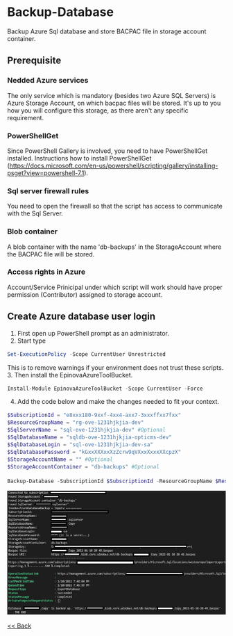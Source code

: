 # Backup-Database
Backup Azure Sql database and store BACPAC file in storage account container.

## Prerequisite
### Nedded Azure services
The only service which is mandatory (besides two Azure SQL Servers) is Azure Storage Account, on which bacpac files will be stored. It's up to you how you will configure this storage, as there aren't any specific requirement.  
### PowerShellGet
Since PowerShell Gallery is involved, you need to have PowerShellGet installed. Instructions how to install PowerShellGet (https://docs.microsoft.com/en-us/powershell/scripting/gallery/installing-psget?view=powershell-7.1).
### Sql server firewall rules
You need to open the firewall so that the script has access to communicate with the Sql Server.
### Blob container
A blob container with the name 'db-backups' in the StorageAccount where the BACPAC file will be stored.
### Access rights in Azure
Account/Service Prinicipal under which script will work should have proper permission (Contributor) assigned to storage account.

## Create Azure database user login
1.	First open up PowerShell prompt as an administrator.
2.	Start type 
```powershell
Set-ExecutionPolicy -Scope CurrentUser Unrestricted
```
This is to remove warnings if your environment does not trust these scripts.  
3.	Then install the EpinovaAzureToolBucket. 
```powershell
Install-Module EpinovaAzureToolBucket -Scope CurrentUser -Force
```  
4.	Add the code below and make the changes needed to fit your context.
```powershell
$SubscriptionId = "e8xxx180-9xxf-4xx4-axx7-3xxxffxx7fxx"
$ResourceGroupName = "rg-ove-1231hjkjia-dev"
$SqlServerName = "sql-ove-1231hjkjia-dev" #Optional
$SqlDatabaseName = "sqldb-ove-1231hjkjia-opticms-dev"
$SqlDatabaseLogin = "sql-ove-1231hjkjia-dev-sa"
$SqlDatabasePassword = "kGxxXXXxxXzZcrw9qVXxxXxxxXXcpzX"
$StorageAccountName = "" #Optional
$StorageAccountContainer = "db-backups" #Optional

Backup-Database -SubscriptionId $SubscriptionId -ResourceGroupName $ResourceGroupName -SqlServerName $SqlServerName -SqlDatabaseName $SqlDatabaseName -SqlDatabaseLogin $SqlDatabaseLogin -SqlDatabasePassword $SqlDatabasePassword -StorageAccountName $StorageAccountName -StorageAccountContainer $StorageAccountContainer
```
![PowerShell result](PsResult.jpg)  


[<< Back](/README.md)